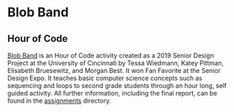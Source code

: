 # Blob Band
## Hour of Code

[Blob Band](blobband.com) is an Hour of Code activity created as a 2019 Senior Design Project at the University of Cincinnati by Tessa Wiedmann, Katey Pittman, Elisabeth Bruesewitz, and Morgan Best. It won Fan Favorite at the Senior Design Expo. It teaches basic computer science concepts such as sequencing and loops to second grade students through an hour long, self guided activity. All further information, including the final report, can be found in the [assignments](https://github.com/ebruesewitz/senior-design-final/tree/master/assignments) directory.
